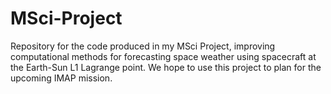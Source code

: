 # MSci-Project
Repository for the code produced in my MSci Project, improving computational methods for forecasting space weather using spacecraft at the Earth-Sun L1 Lagrange point. We hope to use this project to plan for the upcoming IMAP mission.
